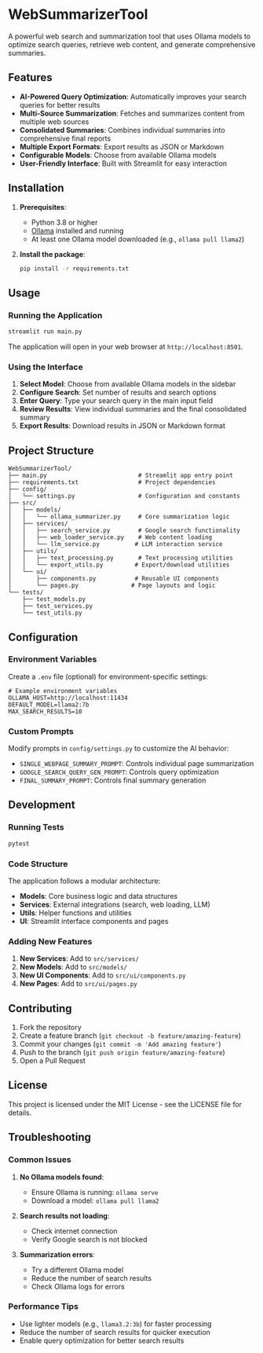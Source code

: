 # WebSummarizerTool

A powerful web search and summarization tool that uses Ollama models to optimize search queries, retrieve web content, and generate comprehensive summaries.

## Features

- **AI-Powered Query Optimization**: Automatically improves your search queries for better results
- **Multi-Source Summarization**: Fetches and summarizes content from multiple web sources
- **Consolidated Summaries**: Combines individual summaries into comprehensive final reports
- **Multiple Export Formats**: Export results as JSON or Markdown
- **Configurable Models**: Choose from available Ollama models
- **User-Friendly Interface**: Built with Streamlit for easy interaction

## Installation

1. **Prerequisites**:
   - Python 3.8 or higher
   - [Ollama](https://ollama.ai/) installed and running
   - At least one Ollama model downloaded (e.g., `ollama pull llama2`)

2. **Install the package**:
   ```bash
   pip install -r requirements.txt
   ```

## Usage

### Running the Application

```bash
streamlit run main.py
```

The application will open in your web browser at `http://localhost:8501`.

### Using the Interface

1. **Select Model**: Choose from available Ollama models in the sidebar
2. **Configure Search**: Set number of results and search options
3. **Enter Query**: Type your search query in the main input field
4. **Review Results**: View individual summaries and the final consolidated summary
5. **Export Results**: Download results in JSON or Markdown format

## Project Structure

```
WebSummarizerTool/
├── main.py                          # Streamlit app entry point
├── requirements.txt                 # Project dependencies
├── config/
│   └── settings.py                  # Configuration and constants
├── src/
│   ├── models/
│   │   └── ollama_summarizer.py     # Core summarization logic
│   ├── services/
│   │   ├── search_service.py        # Google search functionality
│   │   ├── web_loader_service.py    # Web content loading
│   │   └── llm_service.py          # LLM interaction service
│   ├── utils/
│   │   ├── text_processing.py       # Text processing utilities
│   │   └── export_utils.py         # Export/download utilities
│   └── ui/
│       ├── components.py           # Reusable UI components
│       └── pages.py               # Page layouts and logic
└── tests/
    ├── test_models.py
    ├── test_services.py
    └── test_utils.py
```

## Configuration

### Environment Variables

Create a `.env` file (optional) for environment-specific settings:

```env
# Example environment variables
OLLAMA_HOST=http://localhost:11434
DEFAULT_MODEL=llama2:7b
MAX_SEARCH_RESULTS=10
```

### Custom Prompts

Modify prompts in `config/settings.py` to customize the AI behavior:

- `SINGLE_WEBPAGE_SUMMARY_PROMPT`: Controls individual page summarization
- `GOOGLE_SEARCH_QUERY_GEN_PROMPT`: Controls query optimization
- `FINAL_SUMMARY_PROMPT`: Controls final summary generation

## Development

### Running Tests

```bash
pytest
```

### Code Structure

The application follows a modular architecture:

- **Models**: Core business logic and data structures
- **Services**: External integrations (search, web loading, LLM)
- **Utils**: Helper functions and utilities
- **UI**: Streamlit interface components and pages

### Adding New Features

1. **New Services**: Add to `src/services/`
2. **New Models**: Add to `src/models/`
3. **New UI Components**: Add to `src/ui/components.py`
4. **New Pages**: Add to `src/ui/pages.py`

## Contributing

1. Fork the repository
2. Create a feature branch (`git checkout -b feature/amazing-feature`)
3. Commit your changes (`git commit -m 'Add amazing feature'`)
4. Push to the branch (`git push origin feature/amazing-feature`)
5. Open a Pull Request

## License

This project is licensed under the MIT License - see the LICENSE file for details.

## Troubleshooting

### Common Issues

1. **No Ollama models found**:
   - Ensure Ollama is running: `ollama serve`
   - Download a model: `ollama pull llama2`

2. **Search results not loading**:
   - Check internet connection
   - Verify Google search is not blocked

3. **Summarization errors**:
   - Try a different Ollama model
   - Reduce the number of search results
   - Check Ollama logs for errors

### Performance Tips

- Use lighter models (e.g., `llama3.2:3b`) for faster processing
- Reduce the number of search results for quicker execution
- Enable query optimization for better search results